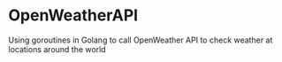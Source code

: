 # OpenWeatherAPI
Using goroutines in Golang to call OpenWeather API to check weather at locations around the world
